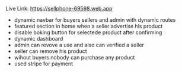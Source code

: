 Live Link: https://sellphone-69598.web.app




* dynamic navbar for buyers sellers and admin with dynamic routes
* featured section in home when a seller advertise his product
* disable boking button for selectede product after confirming 
* dynamic dashboard
* admin can revove a use and also can verified a seller
* seller can remove his product
* wihout buyers nobody can purchase any product
* used stripe for payment

